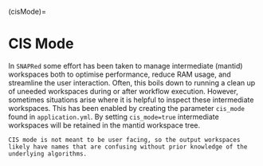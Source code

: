 (cisMode)=
# CIS Mode

In `SNAPRed` some effort has been taken to manage intermediate (mantid) workspaces both to optimise performance, reduce RAM usage, and streamline the user interaction. Often, this boils down to running a clean up of uneeded workspaces during or after workflow execution. However, sometimes situations arise where it is helpful to inspect these intermediate workspaces. This has been enabled by creating the parameter `cis_mode` found in `application.yml`. By setting `cis_mode=true` intermediate workspaces will be retained in the mantid workspace tree.   

```note
CIS mode is not meant to be user facing, so the output workspaces likely have names that are confusing without prior knowledge of the underlying algorithms.
```



  